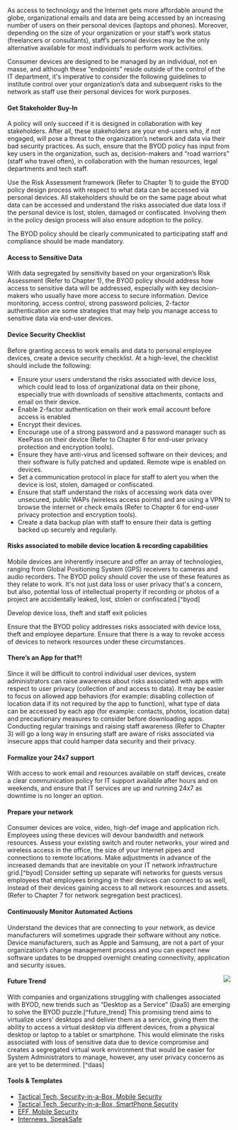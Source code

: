 
As access to technology and the Internet gets more affordable around the globe, organizational emails and data are being accessed by an increasing number of users on their personal devices (laptops and phones). Moreover, depending on the size of your organization or your staff’s work status (freelancers or consultants), staff’s personal devices may be the only alternative available for most individuals to perform work activities.

Consumer devices are designed to be managed by an individual, not en masse, and although these “endpoints” reside outside of the control of the IT department, it's imperative to consider the following guidelines to institute control over your organization’s data and subsequent risks to the network as staff use their personal devices for work purposes.

#### Get Stakeholder Buy-In ####

A policy will only succeed if it is designed in collaboration with key stakeholders. After all, these stakeholders are your end-users who, if not engaged, will pose a threat to the organization’s network and data via their bad security practices. As such, ensure that the BYOD policy has input from key users in the organization, such as, decision-makers and “road warriors” (staff who travel often), in collaboration with the human resources, legal departments and tech staff.

Use the Risk Assessment framework (Refer to Chapter 1) to guide the BYOD policy design process with respect to what data can be accessed via personal devices. All stakeholders should be on the same page about what data can be accessed and understand the risks associated due data loss if the personal device is lost, stolen, damaged or confiscated. Involving them in the policy design process will also ensure adoption to the policy.

The BYOD policy should be clearly communicated to participating staff and compliance should be made mandatory.

#### Access to Sensitive Data ####

With data segregated by sensitivity based on your organization’s Risk Assessment (Refer to Chapter 1), the BYOD policy should address how access to sensitive data will be addressed, especially with key decision-makers who usually have more access to secure information. Device monitoring, access control, strong password policies, 2-factor authentication are some strategies that may help you manage access to sensitive data via end-user devices.

#### Device Security Checklist ####

Before granting access to work emails and data to personal employee devices, create a device security checklist. At a high-level, the checklist should include the following:

- Ensure your users understand the risks associated with device loss, which could lead to loss of organizational data on their phone, especially true with downloads of sensitive attachments, contacts and email on their device.
- Enable 2-factor authentication on their work email account before access is enabled
- Encrypt their devices.
- Encourage use of a strong password and a password manager such as KeePass on their device (Refer to Chapter 6 for end-user privacy protection and encryption tools).
- Ensure they have anti-virus and licensed software on their devices; and their software is fully patched and updated. Remote wipe is enabled on devices.
- Set a communication protocol in place for staff to alert you when the device is lost, stolen, damaged or confiscated.
- Ensure that staff understand the risks of accessing work data over unsecured, public WAPs (wireless access points) and are using a VPN to browse the internet or check emails (Refer to Chapter 6 for end-user privacy protection and encryption tools).
- Create a data backup plan with staff to ensure their data is getting backed up securely and regularly.

#### Risks associated to mobile device location & recording capabilities ####

Mobile devices are inherently insecure and offer an array of technologies, ranging from Global Positioning System (GPS) receivers to cameras and audio recorders. The BYOD policy should cover the use of these features as they relate to work. It's not just data loss or user privacy that's a concern, but also, potential loss of intellectual property if recording or photos of a project are accidentally leaked, lost, stolen or confiscated.[^byod]

Develop device loss, theft and staff exit policies

Ensure that the BYOD policy addresses risks associated with device loss, theft and employee departure. Ensure that there is a way to revoke access of devices to network resources under these circumstances.

#### There’s an App for that?! ####

Since it will be difficult to control individual user devices, system administrators can raise awareness about risks associated with apps with respect to user privacy (collection of and access to data). It may be easier to focus on allowed app behaviors (for example: disabling collection of location data if its not required by the app to function), what type of data can be accessed by each app (for example: contacts, photos, location data) and precautionary measures to consider before downloading apps. Conducting regular trainings and raising staff awareness (Refer to Chapter 3) will go a long way in ensuring staff are aware of risks associated via insecure apps that could hamper data security and their privacy.




#### Formalize your 24x7 support ####

With access to work email and resources available on staff devices, create a clear communication policy for IT support available after hours and on weekends, and ensure that IT services are up and running 24x7 as downtime is no longer an option.

#### Prepare your network ####

Consumer devices are voice, video, high-def image and application rich. Employees using these devices will devour bandwidth and network resources. Assess your existing switch and router networks, your wired and wireless access in the office, the size of your Internet pipes and connections to remote locations. Make adjustments in advance of the increased demands that are inevitable on your IT network infrastructure grid.[^byod] Consider setting up separate wifi networks for guests versus employees that employees bringing in their devices can connect to as well, instead of their devices gaining access to all network resources and assets. (Refer to Chapter 7 for network segregation best practices).

#### Continuously Monitor Automated Actions ####

Understand the devices that are connecting to your network, as device manufacturers will sometimes upgrade their software without any notice. Device manufacturers, such as Apple and Samsung, are not a part of your organization’s change management process and you can expect new software updates to be dropped overnight creating connectivity, application and security issues.

<img style="float: right" src="images/tb_2b.png">

#### Future Trend ####

With companies and organizations struggling with challenges associated with BYOD, new trends such as “Desktop as a Service” (DaaS) are emerging to solve the BYOD puzzle.[^future_trend] This promising trend aims to virtualize users’ desktops and deliver them as a service, giving them the ability to access a virtual desktop via different devices, from a physical desktop or laptop to a tablet or smartphone. This would eliminate the risks associated with loss of sensitive data due to device compromise and creates a segregated virtual work environment that would be easier for System Administrators to manage, however, any user privacy concerns as are yet to be determined. [^daas]


#### Tools & Templates ####

- [Tactical Tech, Security-in-a-Box, Mobile Security](https://securityinabox.org/en/guide/mobile-phones)
- [Tactical Tech, Security-in-a-Box, SmartPhone Security](https://securityinabox.org/en/guide/smartphones)
- [EFF, Mobile Security](https://ssd.eff.org/en/module/problem-mobile-phones)
- [Internews, SpeakSafe](https://speaksafe.internews.org/)

